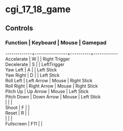 # cgi_17_18_game

## Controls

### Function     |   Keyboard     |  Mouse   |   Gamepad  
-------------+----------------+----------+------------  
Accelerate   |   W            |          |   Right Trigger  
Decelerate   |   S            |          |   LeftTrigger  
Yaw Left     |   A            |          |   Left Stick  
Yaw Right    |   D            |          |   Left Stick  
Roll Left    |   Left Arrow   |  Mouse   |   Right Stick  
Roll Right   |   Right Arrow  |  Mouse   |   Right Stick  
Pitch Up     |   Up Arrow     |  Mouse   |   Left Stick  
Pitch Down   |   Down Arrow   |  Mouse   |   Left Stick  
             |                |          |  
Shoot        |   F            |          |  
Reset        |   R            |          |  
             |                |          |  
Fullscreen   |   F11          |          |  
